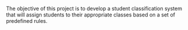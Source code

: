 The objective of this project is to develop a student classification system that will assign students to their appropriate classes based on a set of predefined rules.
